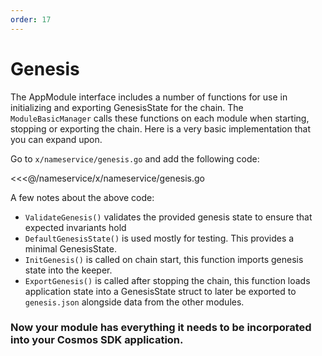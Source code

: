 ```yaml
---
order: 17
---
```


# Genesis

The AppModule interface includes a number of functions for use in initializing and exporting GenesisState for the chain. The `ModuleBasicManager` calls these functions on each module when starting, stopping or exporting the chain. Here is a very basic implementation that you can expand upon.

Go to `x/nameservice/genesis.go` and add the following code:

<<<@/nameservice/x/nameservice/genesis.go

A few notes about the above code:

- `ValidateGenesis()` validates the provided genesis state to ensure that expected invariants hold
- `DefaultGenesisState()` is used mostly for testing. This provides a minimal GenesisState.
- `InitGenesis()` is called on chain start, this function imports genesis state into the keeper.
- `ExportGenesis()` is called after stopping the chain, this function loads application state into a GenesisState struct to later be exported to `genesis.json` alongside data from the other modules.

### Now your module has everything it needs to be incorporated into your Cosmos SDK application.

